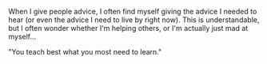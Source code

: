 When I give people advice, I often find myself giving the advice I needed to hear (or even the advice I need to live by right now). This is understandable, but I often wonder whether I'm helping others, or I'm actually just mad at myself...

"You teach best what you most need to learn."

